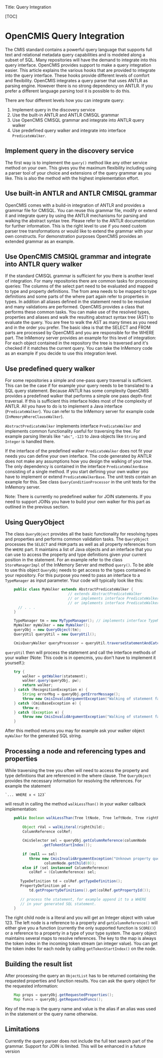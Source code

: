 Title: Query Integration

[TOC]

# OpenCMIS Query Integration

The CMIS standard contains a powerful query language that supports full
text and relational metadata query capabilities and is modeled along a
subset of SQL. Many repositories will have the demand to integrate into
this query interface. OpenCMIS provides support to make a query integration
easier. This article explains the various hooks that are provided to
integrate into the query interface. These hooks provide different levels of
comfort and flexibility. OpenCMIS integrates a query parser that uses ANTLR
as parsing engine. However there is no strong dependency on ANTLR. If you
prefer a different language parsing tool it is possible to do this.

There are four different levels how you can integrate query:

1. Implement query in the discovery service
1. Use the built-in ANTLR and ANTLR CMISQL grammar
1. Use OpenCMIS CMISQL grammar and integrate into ANTLR query walker
1. Use predefined query walker and integrate into interface `PredicateWalker`.

## Implement query in the discovery service

The first way is to implement the `query()` method like any other service
method on your own. This gives you the maximum flexibility including using
a parser tool of your choice and extensions of the query grammar as you
like. This is also the method with the highest implementation effort.

## Use built-in ANTLR and ANTLR CMISQL grammar

OpenCMIS comes with a build-in integration of ANTLR and provides a grammar
file for CMISQL. You can reuse this grammar file, modify or extend it and
integrate query by using the ANTLR mechanisms for parsing and walking the
abstract syntax tree. Please refer to the ANTLR documentation for further
information. This is the right level to use if you need custom parser tree
transformations or would like to extend the grammar with your own
constructs. For demonstration purposes OpenCMIS provides an extended
grammar as an example.

## Use OpenCMIS CMSIQL grammar and integrate into ANTLR query walker

If the standard CMISQL grammar is sufficient for you there is another level
of integration. For many repositories there are common tasks for processing
queries: The columns of the select part need to be evaluated and mapped to
type and property definitions. The from area needs to be mapped to type
definitions and some parts of the where part again refer to properties in
types. In addition all aliases defined in the statement need to be resolved
and many validations are performed. OpenCMIS provides a class that performs
these common tasks. You can make use of the resolved types, properties and
aliases and walk the resulting abstract syntax tree (AST) to evaluate the
query. You are free to walk the AST as many times as you need and in the
order you prefer. The basic idea is that the SELECT and FROM parts are
processed by OpenCMIS and you are responsible for the WHERE part. The
InMemory server provides an example for this level of integration: For
each object contained in the repository the tree is traversed and it's checked
if it matches the current query. You can take the InMemory code as an
example if you decide to use this integration level.

## Use predefined query walker

For some repositories a simple and one-pass query traversal is sufficient.
This can be the case if for example your query needs to be translated to a
SQL query statement. Because ANTLR has some complexity OpenCMIS provides a
predefined walker that performs a simple one pass depth-first traversal. If
this is sufficient this interface hides most of the complexity of ANTLR.
All you have to do is to implement a Java interface
(`PredicateWalker`). You can refer to the InMemory server for example
code (`InMemoryWhereClauseWalker`). 

`AbstractPredicateWalker` implements interface `PredicateWalker` and 
implements common functionality useful for traversing the tree. For example
parsing literals like `"abc"`, `-123` to Java objects like `String` 
and `Integer` is handled there.

If the interface of the predefined walker `PredicateWalker` does not
fit your needs you can define your own interface. The code generated
by ANTLR does not make any assumptions how you design the walking of
your tree. The only dependency is contained in the interface 
`PredicateWalkerBase` consisting of a single method. If you start 
defining your own walker you have to implement or extend `PredicateWalkerBase`.
The unit tests contain an example for this. See class `QueryConditionProcessor`
in the unit tests for the InMemory server.

Note: There is currently no predefined walker for JOIN statements. If
you need to support JOINs you have to build your own walker for this part
as outlined in the previous section.

## Using QueryObject

The class `QueryObject` provides all the basic functionality for resolving
types and properties and performs common validation tasks. The `QueryObject`
processes the `SELECT` and `FROM` parts as well as all property references from
the `WHERE` part. It maintains a list of Java objects and an interface that you
can use to access the property and type definitions given your current
position in the statement. For an example refer to the class
`StoreManagerImpl` of the InMemory Server and method `query()`.
To be able to use this object `QueryObj` needs to get access to the types contained in your
repository. For this purpose you need to pass an interface to a `TypeManager`
as input parameter. Your code will typically look like this:

```java
	public class MyWalker extends AbstractPredicateWalker {
                             // extends AbstractPredicateWalker
                             // or implements interface PredicateWalker
							 // or implements interface PredicateWalkerBase
	  // . . .
	}

    TypeManager tm = new MyTypeManager(); // implements interface TypeManager
    MyWalker myWalker = new MyWalker();    
    queryObj = new QueryObject(tm);
    QueryUtil queryUtil = new QueryUtil();

    CmisQueryWalker queryProcessor = queryUtil.traverseStatementAndCatchExc(statement, queryObj, myWalker);
```

`queryUtil` then will process the statement and call the interface methods of
your walker (Note: This code is in opencmis, you don't have to implement it
yourself.):

```java
    try {
        walker = getWalker(statement);
        walker.query(queryObj, pw);
        return walker; 
	} catch (RecognitionException e) {
		String errorMsg = queryObj.getErrorMessage();
		throw new CmisInvalidArgumentException("Walking of statement failed with RecognitionException error: \n   " + errorMsg);
	} catch (CmisBaseException e) {
		throw e;
	} catch (Exception e) {
		throw new CmisInvalidArgumentException("Walking of statement failed with exception: \n   " + e);
    }
```

After this method returns you may for example ask your walker object
`myWalker` for the generated SQL string.

## Processing a node and referencing types and properties

While traversing the tree you often will need to access the property and
type definitions that are referenced in the where clause. The `QueryObject`
provides the necessary information for resolving the references. For
example the statement

    `... WHERE x < 123`

will result in calling the method `walkLessThan()` in your walker callback
implementation:

```java
    public Boolean walkLessThan(Tree ltNode, Tree leftNode, Tree rightNode) {
    
        Object rVal = walkLiteral(rightChild);
        ColumnReference colRef;
    
        CmisSelector sel = queryObj.getColumnReference(columnNode
			     .getTokenStartIndex());
    
        if (null == sel)
           throw new CmisInvalidArgumentException("Unknown property query name " +
		          columnNode.getChild(0));
        else if (sel instanceof ColumnReference)
           colRef = (ColumnReference) sel;
    
       TypeDefinition td = colRef.getTypeDefinition();
       PropertyDefinition pd =
           td.getPropertyDefinitions().get(colRef.getPropertyId());
        
       // process the statement, for example append it to a WHERE
       // in your generated SQL statement.
    }
```

The right child node is a literal and you will get an Integer object with
value 123. The left node is a reference to a property and
`getColumnReference()` will either give you a function (currently the only
supported function is `SCORE()`) or a reference to a property in a type of
your type system. The query object maintains several maps to resolve
references. The key to the map is always the token index in the incoming
token stream (an integer value). You can get the token index for each node
by calling `getTokenStartIndex()` on the node.

## Building the result list

After processing the query an `ObjectList` has to be returned containing the
requested properties and function results. You can ask the query object for
the requested information:

```java
    Map props = queryObj.getRequestedProperties();
    Map funcs = queryObj.getRequestedFuncs();
```

Key of the map is the query name and value is the alias if an alias was
used in the statement or the query name otherwise.

## Limitations

Currently the query parser does not include the full text search part
of the grammar. Support for JOIN is limited. This will be enhanced in a
future version
